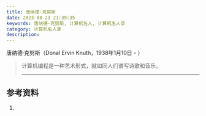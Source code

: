 ```yaml
---
title: 唐纳德·克努斯
date: 2023-08-23 21:39:35
keywords: 唐纳德·克努斯, 计算机名人, 计算机名人录
category: 计算机名人录
description: 
---
```


唐纳德·克努斯（Donal Ervin Knuth，1938年1月10日 - ）

> 计算机编程是一种艺术形式，就如同人们谱写诗歌和音乐。
>
> --- 

## 参考资料

1. []()

